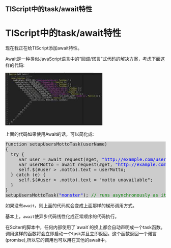 ## TIScript中的task/await特性

<h1 class="article-title">TIScript中的task/await特性</h1>
  <div class="article-content"> 
   <p>现在我正在给TIScript添加await特性。</p> 
   <p>Await是一种类似JavaScript语言中的“回调/诺言”式代码的解决方案，考虑下面这样的代码:</p> 
   <p><img class="size-full wp-image-44072" src="../imgs/images.jpg" alt="Callback hell" width="305" height="165" /></p> 
   <p>上面的代码如果使用Await的话，可以简化成:</p> 
   <pre style="background-color: #ccc;">function setupUsersMottoTask(userName)
{
  try {
     var user = await request(#get, <span style="color:blue;">&quot;http://example.com/user/&quot;</span> + userName);
     var userMotto = await request(#get, <span style="color:blue;">&quot;http://example.com/user/&quot;</span> + userName + &quot;/avatar&quot;);
     self.$(#user &gt; .motto).text = userMotto;
  } catch (e) {
     self.$(#user &gt; .motto).text = &quot;motto unavailable&quot;;
  }
}
setupUsersMottoTask(<span style="color:blue;">&quot;monster&quot;</span>); <span style="color:green;">// runs asynchronously as it is a Task function.</span></pre> 
   <p>如果没有<code>await</code>，则上面的代码就会变成上面那样的梯形调用方式。</p> 
   <p>基本上，<code>await</code>使异步代码线性化成正常顺序的代码执行。</p> 
   <p>在Sciter的脚本中，任何内部使用了`await`的换上都会自动声明成一个task函数。调用这样的函数将会立即启动一个task并且立即返回。这个函数返回一个诺言(promise),所以它的调用也可以用在其他的await中。</p> 
  </div>
